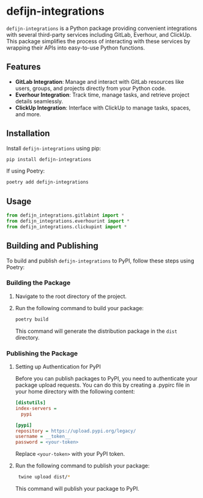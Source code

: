 # defijn-integrations

`defijn-integrations` is a Python package providing convenient integrations with several third-party services including GitLab, Everhour, and ClickUp. This package simplifies the process of interacting with these services by wrapping their APIs into easy-to-use Python functions.

## Features

- **GitLab Integration**: Manage and interact with GitLab resources like users, groups, and projects directly from your Python code.
- **Everhour Integration**: Track time, manage tasks, and retrieve project details seamlessly.
- **ClickUp Integration**: Interface with ClickUp to manage tasks, spaces, and more.

## Installation

Install `defijn-integrations` using pip:

```bash
pip install defijn-integrations
```

If using Poetry:
    
```bash
poetry add defijn-integrations
```

## Usage

```python
from defijn_integrations.gitlabint import *
from defijn_integrations.everhourint import *
from defijn_integrations.clickupint import *
```

## Building and Publishing

To build and publish `defijn-integrations` to PyPI, follow these steps using Poetry:

### Building the Package

1. Navigate to the root directory of the project.
2. Run the following command to build your package:

    ```bash
    poetry build
    ```

    This command will generate the distribution package in the `dist` directory.

### Publishing the Package

1. Setting up Authentication for PyPI

   Before you can publish packages to PyPI, you need to authenticate your package upload requests. You can do this by creating a .pypirc file in your home directory with the following content:
    
   ```ini
   [distutils]
   index-servers =
     pypi
   
   [pypi]
   repository = https://upload.pypi.org/legacy/
   username = __token__
   password = <your-token>
   ```
    
   Replace `<your-token>` with your PyPI token.

2. Run the following command to publish your package:

   ```bash
    twine upload dist/*
   ```

    This command will publish your package to PyPI.